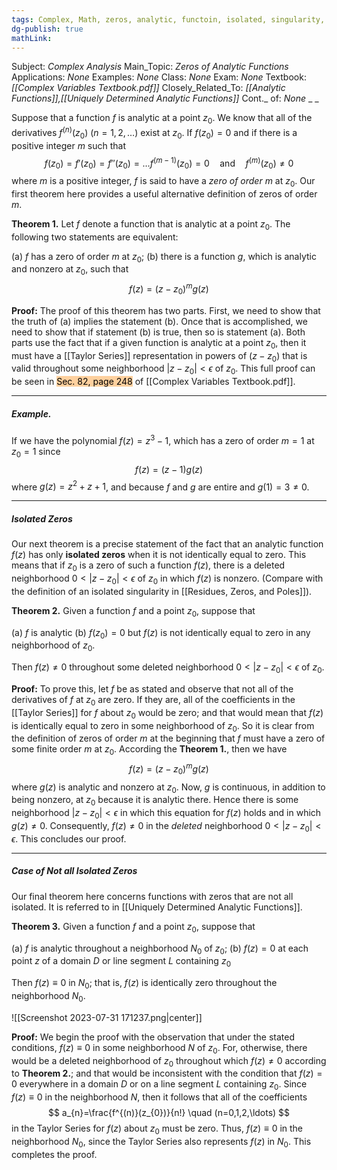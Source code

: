 ```yaml
---
tags: Complex, Math, zeros, analytic, functoin, isolated, singularity,
dg-publish: true
mathLink: 
---
```

Subject: _Complex Analysis_
Main\_Topic: _Zeros of Analytic Functions_
Applications: _None_
Examples: _None_
Class: _None_
Exam: _None_
Textbook: _[[Complex Variables Textbook.pdf]]_
Closely\_Related\_To: _[[Analytic Functions]],[[Uniquely Determined Analytic Functions]]_
Cont.\_ of: _None_ 
_
_

Suppose that a function $f$ is analytic at a point $z_{0}$. We know that all of the derivatives $f^{(n)}(z_{0}) \ (n=1,2,\ldots)$ exist at $z_{0}$. If $f(z_{0})=0$ and if there is a positive integer $m$ such that 
$$
f(z_{0}) = f'(z_{0}) = f''(z_{0}) =\ldots f^{(m-1)}(z_{0}) = 0 \quad \text{and} \quad f^{(m)}(z_{0}) \neq 0
$$
where $m$ is a positive integer, $f$ is said to have a _zero of order m_ at $z_{0}$. Our first theorem here provides a useful alternative definition of zeros of order $m$. 

**Theorem 1.**  Let $f$ denote a function that is analytic at a point $z_{0}$. The following two statements are equivalent:

(a) $f$ has a zero of order $m$ at $z_{0}$;
(b) there is a function $g$, which is analytic and nonzero at $z_{0}$, such that 
$$
f(z) = (z-z_{0})^{m}g(z)
$$

**Proof:**  The proof of this theorem has two parts. First, we need to show that the truth of (a) implies the statement (b). Once that is accomplished, we need to show that if statement (b) is true, then so is statement (a). Both parts use the fact that if a given function is analytic at a point $z_{0}$, then it must have a [[Taylor Series]] representation in powers of $(z-z_{0})$ that is valid throughout some neighborhood $|z-z_{0}|<\epsilon$ of $z_{0}$. This full proof can be seen in <mark style="background: #FFB86CA6;">Sec. 82, page 248</mark> of [[Complex Variables Textbook.pdf]]. 

---
##### Example. 
If we have the polynomial $f(z)=z^{3}-1$, which has a zero of order $m=1$ at $z_{0}=1$ since 
$$
f(z) = (z-1)g(z)
$$
where $g(z)=z^{2}+z+1$, and because $f$ and $g$ are entire and $g(1)=3\neq0$.

---
##### Isolated Zeros
Our next theorem is a precise statement of the fact that an analytic function $f(z)$ has only **isolated zeros** when it is not identically equal to zero. This means that if $z_{0}$ is a zero of such a function $f(z)$, there is a deleted neighborhood $0<|z-z_{0}|<\epsilon$ of $z_{0}$ in which $f(z)$ is nonzero. (Compare with the definition of an isolated singularity in [[Residues, Zeros, and Poles]]). 

**Theorem 2.**  Given a function $f$ and a point $z_{0}$, suppose that 

(a) $f$ is analytic
(b) $f(z_{0})=0$ but $f(z)$ is not identically equal to zero in any neighborhood of $z_{0}$.

Then $f(z)\neq0$ throughout some deleted neighborhood $0<|z-z_{0}|<\epsilon$ of $z_{0}$. 

**Proof:**  To prove this, let $f$ be as stated and observe that not all of the derivatives of $f$ at $z_{0}$ are zero. If they are, all of the coefficients in the [[Taylor Series]] for $f$ about $z_{0}$ would be zero; and that would mean that $f(z)$ is identically equal to zero in some neighborhood of $z_{0}$. So it is clear from the definition of zeros of order $m$ at the beginning that $f$ must have a zero of some finite order $m$ at $z_{0}$. According the **Theorem 1.**, then we have 
$$
f(z) = (z-z_{0})^{m}g(z)
$$
where $g(z)$ is analytic and nonzero at $z_{0}$. Now, $g$ is continuous, in addition to being nonzero, at $z_{0}$ because it is analytic there. Hence there is some neighborhood $|z-z_{0}|<\epsilon$ in which this equation for $f(z)$ holds and in which $g(z)\neq0$. Consequently, $f(z)\neq0$ in the _deleted_ neighborhood $0<|z-z_{0}|<\epsilon$. This concludes our proof. 

---
##### Case of Not all Isolated Zeros
Our final theorem here concerns functions with zeros that are not all isolated. It is referred to in [[Uniquely Determined Analytic Functions]]. 

**Theorem 3.** Given a function $f$ and a point $z_{0}$, suppose that 

(a) $f$ is analytic throughout a neighborhood $N_{0}$ of $z_{0}$;
(b) $f(z)=0$ at each point $z$ of a domain $D$ or line segment $L$ containing $z_{0}$

Then $f(z)\equiv0$ in $N_{0}$; that is, $f(z)$ is identically zero throughout the neighborhood $N_{0}$.  

![[Screenshot 2023-07-31 171237.png|center]]

**Proof:**  We begin the proof with the observation that under the stated conditions, $f(z)\equiv0$ in some neighborhood $N$ of $z_{0}$. For, otherwise, there would be a deleted neighborhood of $z_{0}$ throughout which $f(z)\neq0$ according to **Theorem 2.**; and that would be inconsistent with the condition that $f(z)=0$ everywhere in a domain $D$ or on a line segment $L$ containing $z_{0}$. Since $f(z)\equiv0$ in the neighborhood $N$, then it follows that all of the coefficients 
$$
a_{n}=\frac{f^{(n)}(z_{0})}{n!} \quad (n=0,1,2,\ldots)
$$
in the Taylor Series for $f(z)$ about $z_{0}$ must be zero. Thus, $f(z)\equiv0$ in the neighborhood $N_{0}$, since the Taylor Series also represents $f(z)$ in $N_{0}$. This completes the proof. 

